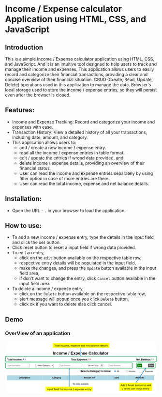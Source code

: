 # Income / Expense calculator Application using HTML, CSS, and JavaScript

## Introduction

This is a simple Income / Expense calculator application using HTML, CSS, and JavaScript. And it is an intuitive tool designed to help users to track and manage their income and expenses. This application allows users to easily record and categorize their financial transactions, providing a clear and concise overview of their financial situation. CRUD (Create, Read, Update, Delete) operations used in this application to manage the data. Browser's local storage used to store the income / expense entries, so they will persist even after the browser is closed.

## Features:

- Income and Expense Tracking: Record and categorize your income and expenses with ease.
- Transaction History: View a detailed history of all your transactions, including date, amount, and category.
- This application allows users to:
  - add / create a new income / expense entry.
  - read all the income / expense entries in table format.
  - edit / update the entries if wrond data provided, and
  - delete income / expense details, providing an overview of their financial status.
  - User can read the income and expense entries separately by using filter option in case of more entries are there.
  - User can read the total income, expense and net balance details.

## Installation:

- Open the URL - `.` in your browser to load the application.

## How to use:

- To add a new income / expense entry, type the details in the input field and click the `Add` button.
- Click reset button to reset a input field if wrong data provided.
- To edit an entry,
  - click on the `edit` button available on the respective table row,
  - respective entry details will be populated in the input field,
  - make the changes, and press the `Update` button available in the input field area,
  - if don't want to change the entry, click `Cancel` button available in the input field area.
- To delete a income / expense entry,
  - click on the `Delete` button available on the respective table row,
  - alert message will popup once you click `Delete` button,
  - click ok if you want to delete else click cancel.

## Demo

### OverView of an application

![Overview of an application](./Images/1.jpg)
